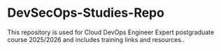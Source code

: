 # DevSecOps-Studies-Repo
This repository is used for Cloud DevOps Engineer Expert postgraduate course 2025/2026 and includes training links and resources..
